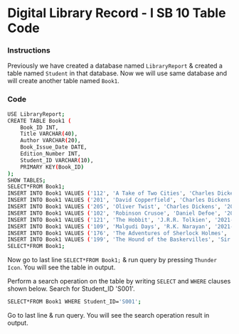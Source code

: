# Digital Library Record - I SB 10 Table Code

### Instructions
Previously we have created a database named `LibraryReport` & created a table named `Student` in that database. Now we will use same database and will create another table named `Book1`.

### Code
```sh
USE LibraryReport;
CREATE TABLE Book1 (
    Book_ID INT,
    Title VARCHAR(40),
    Author VARCHAR(20),
    Book_Issue_Date DATE,
    Edition_Number INT,
    Student_ID VARCHAR(10),
    PRIMARY KEY(Book_ID)
);
SHOW TABLES;
SELECT*FROM Book1;
INSERT INTO Book1 VALUES ('112', 'A Take of Two Cities', 'Charles Dickens', '2021-10-03', '1', 'S009');
INSERT INTO Book1 VALUES ('201', 'David Copperfield', 'Charles Dickens', '2022-10-03', '1', 'S001');
INSERT INTO Book1 VALUES ('205', 'Oliver Twist', 'Charles Dickens', '2021-01-03', '4', 'S011');
INSERT INTO Book1 VALUES ('102', 'Robinson Crusoe', 'Daniel Defoe', '2021-12-03', '3', 'S002');
INSERT INTO Book1 VALUES ('121', 'The Hobbit', 'J.R.R. Tolkien', '2021-11-23', '1', 'S008');
INSERT INTO Book1 VALUES ('109', 'Malgudi Days', 'R.K. Narayan', '2021-10-10', '4', 'S027');
INSERT INTO Book1 VALUES ('176', 'The Adventures of Sherlock Holmes', 'Sir Arthur Conan Doyle', '2021-10-03', '2', 'S015');
INSERT INTO Book1 VALUES ('199', 'The Hound of the Baskervilles', 'Sir Arthur Conan Doyle', '2021-11-13', '3', 'S025');
SELECT*FROM Book1;
```

Now go to last line `SELECT*FROM Book1;` & run query by pressing `Thunder Icon`. You will see the table in output.

Perform a search operation on the table by writing `SELECT` and `WHERE` clauses shown below. Search for Student_ID 'S001'.

```sh
SELECT*FROM Book1 WHERE Student_ID='S001';
```

Go to last line & run query. You will see the search operation result in output.